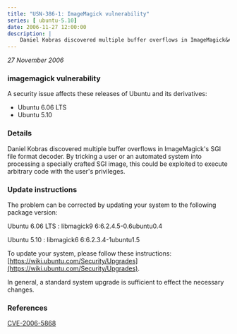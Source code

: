 ```yaml
---
title: "USN-386-1: ImageMagick vulnerability"
series: [ ubuntu-5.10]
date: 2006-11-27 12:00:00
description: |
    Daniel Kobras discovered multiple buffer overflows in ImageMagick&#39;s SGI  file format decoder.  By tricking a user or an automated system into  processing a specially crafted SGI image, this could be exploited to  execute arbitrary code with the user&#39;s privileges.
--- 
```

 
 

*27 November 2006*

### imagemagick vulnerability

A security issue affects these releases of Ubuntu and its derivatives:

* Ubuntu 6.06 LTS
* Ubuntu 5.10

### Details

Daniel Kobras discovered multiple buffer overflows in ImageMagick&#39;s SGI file format decoder. By tricking a user or an automated system into processing a specially crafted SGI image, this could be exploited to execute arbitrary code with the user&#39;s privileges.

### Update instructions

The problem can be corrected by updating your system to the following package version:

Ubuntu 6.06 LTS
 : libmagick9 <span>6:6.2.4.5-0.6ubuntu0.4</span>

Ubuntu 5.10
 : libmagick6 <span>6:6.2.3.4-1ubuntu1.5</span>

To update your system, please follow these instructions: [https://wiki.ubuntu.com/Security/Upgrades](https://wiki.ubuntu.com/Security/Upgrades).

In general, a standard system upgrade is sufficient to effect the necessary changes.

### References

 
 [CVE-2006-5868](http://people.ubuntu.com/~ubuntu-security/cve/CVE-2006-5868)
 

